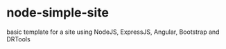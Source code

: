 # node-simple-site
basic template for a site using NodeJS, ExpressJS, Angular, Bootstrap and DRTools
